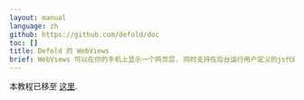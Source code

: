 ```yaml
---
layout: manual
language: zh
github: https://github.com/defold/doc
toc: []
title: Defold 的 WebViews
brief: WebViews 可以在你的手机上显示一个网页层. 同时支持在后台运行用户定义的js代码. 本教程介绍了 Defold 的官方 WebView 扩展, API 和功能.
---
```


本教程已移至 [这里](/extension-webview).